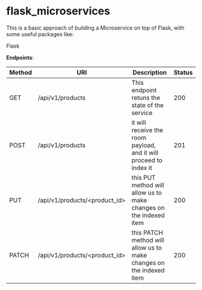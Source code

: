 # flask_microservices

This is a basic approach of building a Microservice on top of Flask, with some useful packages like:

Flask

**Endpoints**:

|Method|URI|Description| Status |
|------|---|-----------|--------|
| GET | /api/v1/products | This endpoint retuns the state of the service | 200 |
| POST | /api/v1/products | it will receive the room payload, and it will proceed to index it | 201 |
| PUT | /api/v1/products/<product_id> | this PUT method will allow us to make changes on the indexed item | 200 |
| PATCH | /api/v1/products/<product_id> | this PATCH method will allow us to make changes on the indexed item | 200 |
